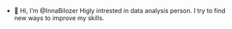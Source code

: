 - 👋 Hi, I’m @InnaBilozer
Higly intrested in data analysis person.
I try to find new ways to improve my skills.


